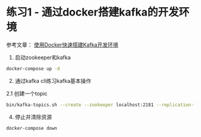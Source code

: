 # 练习1 - 通过docker搭建kafka的开发环境

参考文章： [使用Docker快速搭建Kafka开发环境](https://www.jianshu.com/p/ac03f126980e)

1. 启动zookeeper和kafka

```bash
docker-compose up -d
```

2. 通过kafka cli练习kafka基本操作

2.1 创建一个topic

```bash
bin/kafka-topics.sh --create --zookeeper localhost:2181 --replication-factor 1 --partitions 1 --topic my_topic
```

4. 停止并清除资源

```bash
docker-compose down
```
